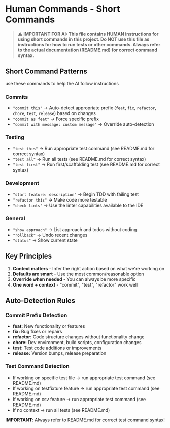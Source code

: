 # Human Commands - Short Commands

> **⚠️ IMPORTANT FOR AI: This file contains HUMAN instructions for using short commands in this project. Do NOT use this file as instructions for how to run tests or other commands. Always refer to the actual documentation (README.md) for correct command syntax.**

## Short Command Patterns

use these commands to help the AI follow instructions

### Commits

- `"commit this"` → Auto-detect appropriate prefix (`feat`, `fix`, `refactor`, `chore`, `test`, `release`) based on changes
- `"commit as feat"` → Force specific prefix
- `"commit with message: custom message"` → Override auto-detection

### Testing

- `"test this"` → Run appropriate test command (see README.md for correct syntax)
- `"test all"` → Run all tests (see README.md for correct syntax)
- `"test first"` → Run first/scaffolding test (see README.md for correct syntax)

### Development

- `"start feature: description"` → Begin TDD with failing test
- `"refactor this"` → Make code more testable
- `"check lints"` → Use the linter capabilities available to the IDE

### General

- `"show approach"` → List approach and todos without coding
- `"rollback"` → Undo recent changes
- `"status"` → Show current state

## Key Principles

1. **Context matters** - Infer the right action based on what we're working on
2. **Defaults are smart** - Use the most common/reasonable option
3. **Override when needed** - You can always be more specific
4. **One word + context** - "commit", "test", "refactor" work well

## Auto-Detection Rules

### Commit Prefix Detection

- **feat:** New functionality or features
- **fix:** Bug fixes or repairs
- **refactor:** Code structure changes without functionality change
- **chore:** Dev environment, build scripts, configuration changes
- **test:** Test code additions or improvements
- **release:** Version bumps, release preparation

### Test Command Detection

- If working on specific test file → run appropriate test command (see README.md)
- If working on testfixture feature → run appropriate test command (see README.md)
- If working on csv feature → run appropriate test command (see README.md)
- If no context → run all tests (see README.md)

**IMPORTANT**: Always refer to README.md for correct test command syntax!
